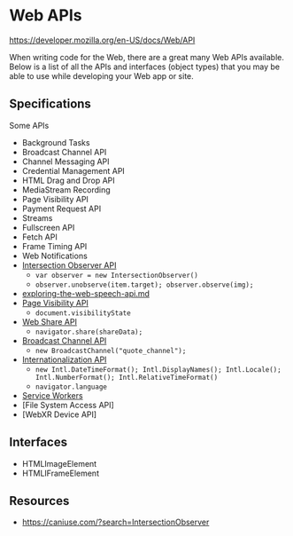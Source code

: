 Web APIs
=======

https://developer.mozilla.org/en-US/docs/Web/API

When writing code for the Web, there are a great many Web APIs available. Below is a list of all the APIs and interfaces (object types) that you may be able to use while developing your Web app or site.

## Specifications

Some APIs

- Background Tasks
- Broadcast Channel API
- Channel Messaging API
- Credential Management API
- HTML Drag and Drop API
- MediaStream Recording
- Page Visibility API
- Payment Request API
- Streams
- Fullscreen API
- Fetch API
- Frame Timing API
- Web Notifications
- [Intersection Observer API](./)
	+ `var observer = new IntersectionObserver()`
	+ `observer.unobserve(item.target); observer.observe(img);`
- [exploring-the-web-speech-api.md](./)
- [Page Visibility API](./)
	+ `document.visibilityState`
- [Web Share API](./)
	+ `navigator.share(shareData);`
- [Broadcast Channel API](./)
	+ `new BroadcastChannel("quote_channel");`
- [Internationalization API](./)
	+ `new Intl.DateTimeFormat(); Intl.DisplayNames(); Intl.Locale(); Intl.NumberFormat(); Intl.RelativeTimeFormat()`
	+ `navigator.language`
- [Service Workers](./)
- [File System Access API]
- [WebXR Device API]

## Interfaces

- HTMLImageElement
- HTMLIFrameElement

## Resources

- https://caniuse.com/?search=IntersectionObserver
